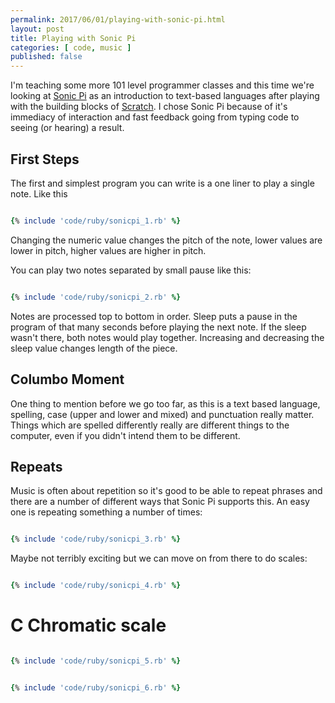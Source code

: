 ```yaml
---
permalink: 2017/06/01/playing-with-sonic-pi.html
layout: post
title: Playing with Sonic Pi
categories: [ code, music ]
published: false
---
```


I'm teaching some more 101 level programmer classes and this time we're looking at <a href="http://sonic-pi.net/">Sonic Pi</a> as an introduction to text-based languages after playing with the building blocks of <a href="http://scratch.mit.edu/">Scratch</a>. I chose Sonic Pi because of it's immediacy of interaction and fast feedback going from typing code to seeing (or hearing) a result.


## First Steps

The first and simplest program you can write is a one liner to play a single note. Like this

```ruby

{% include 'code/ruby/sonicpi_1.rb' %}

```

Changing the numeric value changes the pitch of the note, lower values are lower in pitch, higher values are higher in pitch.

You can play two notes separated by small pause like this:

```ruby

{% include 'code/ruby/sonicpi_2.rb' %}

```

Notes are processed top to bottom in order. Sleep puts a pause in the program of that many seconds before playing the next note. If the sleep wasn't there, both notes would play together. Increasing and decreasing the sleep value changes length of the piece.

## Columbo Moment

One thing to mention before we go too far, as this is a text based language, spelling, case (upper and lower and mixed) and punctuation really matter. Things which are spelled differently really are different things to the computer, even if you didn't intend them to be different.


## Repeats

Music is often about repetition so it's good to be able to repeat phrases and there are a number of different ways that Sonic Pi supports this. An easy one is repeating something a number of times:

```ruby

{% include 'code/ruby/sonicpi_3.rb' %}

```

Maybe not terribly exciting but we can move on from there to do scales:

```ruby

{% include 'code/ruby/sonicpi_4.rb' %}

```

# C Chromatic scale

```ruby

{% include 'code/ruby/sonicpi_5.rb' %}

```

```ruby

{% include 'code/ruby/sonicpi_6.rb' %}

```
